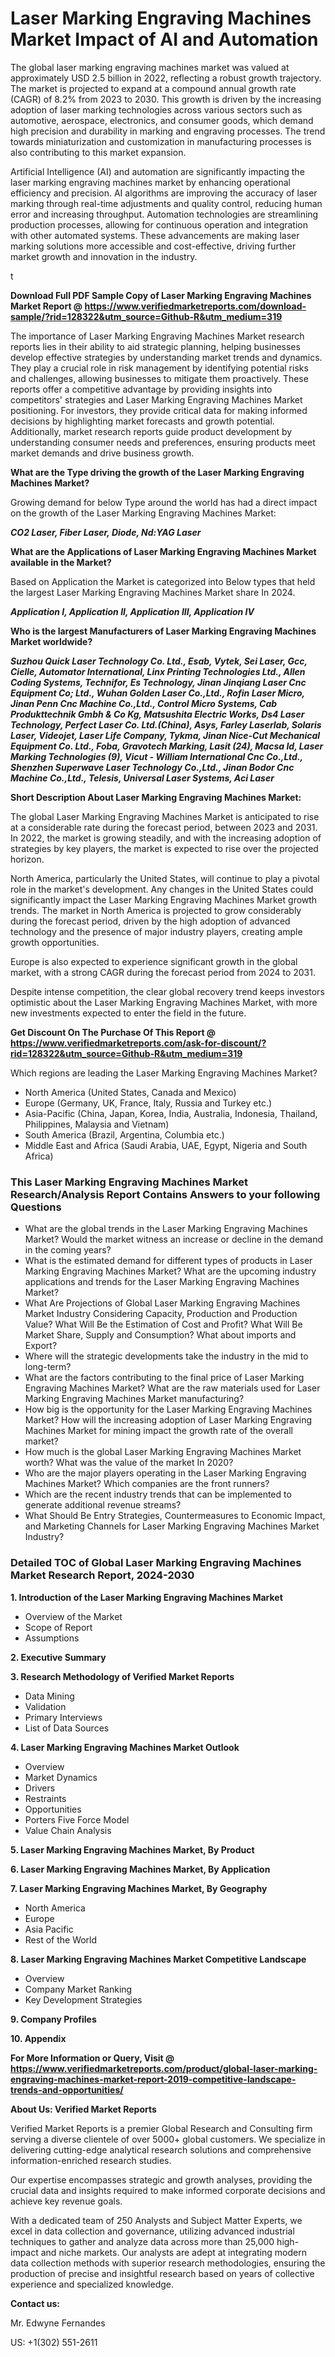 <meta name="title" content="Global Laser Marking Engraving Machines Market Impact of AI and Automation"><meta name="description" content="The global laser marking engraving machines market was valued at approximately USD 2.5 billion in 2022, reflecting a robust growth trajectory. The market is projected "><meta name="title" content="Laser Marking Engraving Machines Market Size, Share, Scope, Trends, Growth, Opportunities, Analysis, Forecast"><h1>Laser Marking Engraving Machines Market Impact of AI and Automation</h1><p>The global laser marking engraving machines market was valued at approximately USD 2.5 billion in 2022, reflecting a robust growth trajectory. The market is projected to expand at a compound annual growth rate (CAGR) of 8.2% from 2023 to 2030. This growth is driven by the increasing adoption of laser marking technologies across various sectors such as automotive, aerospace, electronics, and consumer goods, which demand high precision and durability in marking and engraving processes. The trend towards miniaturization and customization in manufacturing processes is also contributing to this market expansion.</p><p>Artificial Intelligence (AI) and automation are significantly impacting the laser marking engraving machines market by enhancing operational efficiency and precision. AI algorithms are improving the accuracy of laser marking through real-time adjustments and quality control, reducing human error and increasing throughput. Automation technologies are streamlining production processes, allowing for continuous operation and integration with other automated systems. These advancements are making laser marking solutions more accessible and cost-effective, driving further market growth and innovation in the industry.</p>t</p><p id="" class=""><strong>Download Full PDF Sample Copy of Laser Marking Engraving Machines Market Report @ <a href="https://www.verifiedmarketreports.com/download-sample/?rid=128322&utm_source=Github-R&utm_medium=319" target="_blank">https://www.verifiedmarketreports.com/download-sample/?rid=128322&utm_source=Github-R&utm_medium=319</a></strong></p><p>The importance of&nbsp;Laser Marking Engraving Machines Market research reports lies in their ability to aid strategic planning, helping businesses develop effective strategies by understanding market trends and dynamics. They play a crucial role in risk management by identifying potential risks and challenges, allowing businesses to mitigate them proactively. These reports offer a competitive advantage by providing insights into competitors' strategies and Laser Marking Engraving Machines Market positioning. For investors, they provide critical data for making informed decisions by highlighting market forecasts and growth potential. Additionally, market research reports guide product development by understanding consumer needs and preferences, ensuring products meet market demands and drive business growth.</p><p><strong>What are the&nbsp;Type driving the growth of the Laser Marking Engraving Machines Market?</strong></p><p id="" class="">Growing demand for below Type around the world has had a direct impact on the growth of the Laser Marking Engraving Machines Market:</p><em><strong>CO2 Laser, Fiber Laser, Diode, Nd:YAG Laser</strong></em></p><strong>What are the&nbsp;Applications&nbsp;of Laser Marking Engraving Machines Market available in the Market?</strong></p><p id="" class="">Based on Application the Market is categorized into Below types that held the largest Laser Marking Engraving Machines Market share In 2024.</p><em><strong>Application I, Application II, Application III, Application IV</strong></em></p><strong>Who is the largest Manufacturers of Laser Marking Engraving Machines Market worldwide?</strong></p><p><em><strong>Suzhou Quick Laser Technology Co. Ltd., Esab, Vytek, Sei Laser, Gcc, Cielle, Automator International, Linx Printing Technologies Ltd., Allen Coding Systems, Technifor, Es Technology, Jinan Jinqiang Laser Cnc Equipment Co; Ltd., Wuhan Golden Laser Co.,Ltd., Rofin Laser Micro, Jinan Penn Cnc Machine Co.,Ltd., Control Micro Systems, Cab Produkttechnik Gmbh & Co Kg, Matsushita Electric Works, Ds4 Laser Technology, Perfect Laser Co. Ltd.(China), Asys, Farley Laserlab, Solaris Laser, Videojet, Laser Life Company, Tykma, Jinan Nice-Cut Mechanical Equipment Co. Ltd., Foba, Gravotech Marking, Lasit (24), Macsa Id, Laser Marking Technologies (9), Vicut - William International Cnc Co.,Ltd., Shenzhen Superwave Laser Technology Co.,Ltd., Jinan Bodor Cnc Machine Co.,Ltd., Telesis, Universal Laser Systems, Aci Laser</strong></em></p><p id="" class=""><strong>Short Description About Laser Marking Engraving Machines Market:</strong></p><p>The global Laser Marking Engraving Machines Market is anticipated to rise at a considerable rate during the forecast period, between 2023 and 2031. In 2022, the market is growing steadily, and with the increasing adoption of strategies by key players, the market is expected to rise over the projected horizon.</p><p>North America, particularly the United States, will continue to play a pivotal role in the market's development. Any changes in the United States could significantly impact the Laser Marking Engraving Machines Market growth trends. The market in North America is projected to grow considerably during the forecast period, driven by the high adoption of advanced technology and the presence of major industry players, creating ample growth opportunities.</p><p>Europe is also expected to experience significant growth in the global market, with a strong CAGR during the forecast period from 2024 to 2031.</p><p>Despite intense competition, the clear global recovery trend keeps investors optimistic about the Laser Marking Engraving Machines Market, with more new investments expected to enter the field in the future.</p><p id="" class=""><strong>Get Discount On The Purchase Of This Report @ <a href="https://www.verifiedmarketreports.com/ask-for-discount/?rid=128322&utm_source=Github-R&utm_medium=319" target="_blank">https://www.verifiedmarketreports.com/ask-for-discount/?rid=128322&utm_source=Github-R&utm_medium=319</a></strong></p>Which regions are leading the Laser Marking Engraving Machines Market?</p><ul><li>North America (United States, Canada and Mexico)</li><li>Europe (Germany, UK, France, Italy, Russia and Turkey etc.)</li><li>Asia-Pacific (China, Japan, Korea, India, Australia, Indonesia, Thailand, Philippines, Malaysia and Vietnam)</li><li>South America (Brazil, Argentina, Columbia etc.)</li><li>Middle East and Africa (Saudi Arabia, UAE, Egypt, Nigeria and South Africa)</li></ul><h3 id="" class="">This Laser Marking Engraving Machines Market Research/Analysis Report Contains Answers to your following Questions</h3><ul><li>What are the global trends in the Laser Marking Engraving Machines Market? Would the market witness an increase or decline in the demand in the coming years?</li><li>What is the estimated demand for different types of products in Laser Marking Engraving Machines Market? What are the upcoming industry applications and trends for the Laser Marking Engraving Machines Market?</li><li>What Are Projections of Global Laser Marking Engraving Machines Market Industry Considering Capacity, Production and Production Value? What Will Be the Estimation of Cost and Profit? What Will Be Market Share, Supply and Consumption? What about imports and Export?</li><li>Where will the strategic developments take the industry in the mid to long-term?</li><li>What are the factors contributing to the final price of Laser Marking Engraving Machines Market? What are the raw materials used for Laser Marking Engraving Machines Market manufacturing?</li><li>How big is the opportunity for the Laser Marking Engraving Machines Market? How will the increasing adoption of Laser Marking Engraving Machines Market for mining impact the growth rate of the overall market?</li><li>How much is the global Laser Marking Engraving Machines Market worth? What was the value of the market In 2020?</li><li>Who are the major players operating in the Laser Marking Engraving Machines Market? Which companies are the front runners?</li><li>Which are the recent industry trends that can be implemented to generate additional revenue streams?</li><li>What Should Be Entry Strategies, Countermeasures to Economic Impact, and Marketing Channels for Laser Marking Engraving Machines Market Industry?</li></ul><h3 id="" class="">Detailed TOC of Global Laser Marking Engraving Machines Market Research Report, 2024-2030</h3><p id="" class=""><strong>1. Introduction of the Laser Marking Engraving Machines Market</strong></p><ul><li>Overview of the Market</li><li>Scope of Report</li><li>Assumptions</li></ul><p id="" class=""><strong>2. Executive Summary</strong></p><p id="" class=""><strong>3. Research Methodology of Verified Market Reports</strong></p><ul><li>Data Mining</li><li>Validation</li><li>Primary Interviews</li><li>List of Data Sources</li></ul><p id="" class=""><strong>4. Laser Marking Engraving Machines Market Outlook</strong></p><ul><li>Overview</li><li>Market Dynamics</li><li>Drivers</li><li>Restraints</li><li>Opportunities</li><li>Porters Five Force Model</li><li>Value Chain Analysis</li></ul><p id="" class=""><strong>5. Laser Marking Engraving Machines Market, By Product</strong></p><p id="" class=""><strong>6. Laser Marking Engraving Machines Market, By Application</strong></p><p id="" class=""><strong>7. Laser Marking Engraving Machines Market, By Geography</strong></p><ul><li>North America</li><li>Europe</li><li>Asia Pacific</li><li>Rest of the World</li></ul><p id="" class=""><strong>8. Laser Marking Engraving Machines Market Competitive Landscape</strong></p><ul><li>Overview</li><li>Company Market Ranking</li><li>Key Development Strategies</li></ul><p id="" class=""><strong>9. Company Profiles</strong></p><p id="" class=""><strong>10. Appendix</strong></p><p id="" class=""><strong>For More Information or Query, Visit @ <a href="https://www.verifiedmarketreports.com/product/global-laser-marking-engraving-machines-market-report-2019-competitive-landscape-trends-and-opportunities/" target="_blank">https://www.verifiedmarketreports.com/product/global-laser-marking-engraving-machines-market-report-2019-competitive-landscape-trends-and-opportunities/</a></strong></p><p id="" class=""><strong>About Us: Verified Market Reports</strong></p><p id="" class="">Verified Market Reports is a premier Global Research and Consulting firm serving a diverse clientele of over 5000+ global customers. We specialize in delivering cutting-edge analytical research solutions and comprehensive information-enriched research studies.</p><p id="" class="">Our expertise encompasses strategic and growth analyses, providing the crucial data and insights required to make informed corporate decisions and achieve key revenue goals.</p><p id="" class="">With a dedicated team of 250 Analysts and Subject Matter Experts, we excel in data collection and governance, utilizing advanced industrial techniques to gather and analyze data across more than 25,000 high-impact and niche markets. Our analysts are adept at integrating modern data collection methods with superior research methodologies, ensuring the production of precise and insightful research based on years of collective experience and specialized knowledge.</p><p id="" class=""><strong>Contact us:</strong></p><p id="" class="">Mr. Edwyne Fernandes</p><p id="" class="">US: +1(302) 551-2611</p>